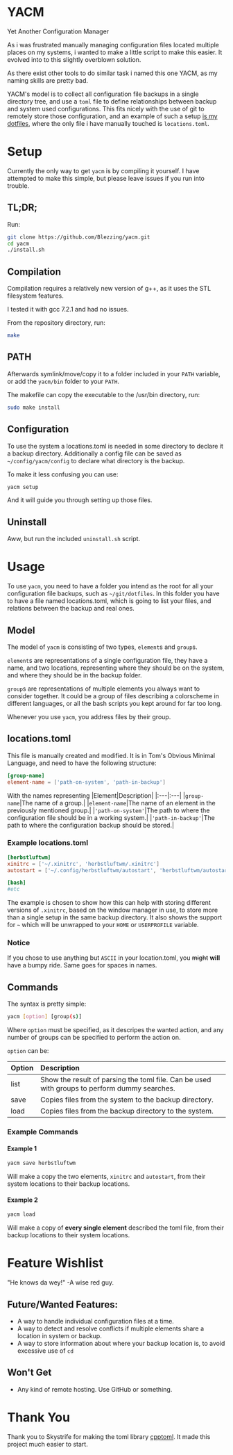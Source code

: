 # YACM
Yet Another Configuration Manager

As i was frustrated manually managing configuration files located multiple places on my systems, i wanted to make a little script to make this easier. It evolved into to this slightly overblown solution.

As there exist other tools to do similar task i named this one YACM, as my naming skills are pretty bad.

YACM's model is to collect all configuration file backups in a single directory tree, and use a `toml` file to define relationships between backup and system used configurations. This fits nicely with the use of git to remotely store those configuration, and an example of such a setup [is my dotfiles](https://github.com/Blezzing/dotfiles), where the only file i have manually touched is `locations.toml`.

# Setup
Currently the only way to get `yacm` is by compiling it yourself. I have attempted to make this simple, but please leave issues if you run into trouble.

## TL;DR;
Run:
```bash
git clone https://github.com/Blezzing/yacm.git
cd yacm
./install.sh
```

## Compilation
Compilation requires a relatively new version of g++, as it uses the STL filesystem features.

I tested it with gcc 7.2.1 and had no issues.

From the repository directory, run:
```bash
make
```

## PATH
Afterwards symlink/move/copy it to a folder included in your `PATH` variable, or add the `yacm/bin` folder to your `PATH`.

The makefile can copy the executable to the /usr/bin directory, run:
```bash
sudo make install
```

## Configuration
To use the system a locations.toml is needed in some directory to declare it a backup directory. Additionally a config file can be saved as `~/config/yacm/config` to declare what directory is the backup.

To make it less confusing you can use:
```bash
yacm setup
```

And it will guide you through setting up those files.

## Uninstall
Aww, but run the included `uninstall.sh` script.

# Usage
To use `yacm`, you need to have a folder you intend as the root for all your configuration file backups, such as `~/git/dotfiles`. In this folder you have to have a file named locations.toml, which is going to list your files, and relations between the backup and real ones.

## Model
The model of `yacm` is consisting of two types, `element`s and `group`s.

`element`s are representations of a single configuration file, they have a name, and two locations, representing where they should be on the system, and where they should be in the backup folder.

`group`s are representations of multiple elements you always want to consider together. It could be a group of files describing a colorscheme in different languages, or all the bash scripts you kept around for far too long.

Whenever you use `yacm`, you address files by their group.

## locations.toml
This file is manually created and modified. It is in Tom's Obvious Minimal Language, and need to have the following structure:

```toml
[group-name]
element-name = ['path-on-system', 'path-in-backup']
```

With the names representing
|Element|Description|
|:---|:---|
|`group-name`|The name of a group.|
|`element-name`|The name of an element in the previously mentioned group.|
|`'path-on-system'`|The path to where the configuration file should be in a working system.|
|`'path-in-backup'`|The path to where the configuration backup should be stored.|

### Example locations.toml

```toml
[herbstluftwm]
xinitrc = ['~/.xinitrc', 'herbstluftwm/.xinitrc']
autostart = ['~/.config/herbstluftwm/autostart', 'herbstluftwm/autostart']

[bash]
#etc
```

The example is chosen to show how this can help with storing different versions of `.xinitrc`, based on the window manager in use, to store more than a single setup in the same backup directory. It also shows the support for `~` which will be unwrapped to your `HOME` or `USERPROFILE` variable.

### Notice
If you chose to use anything but `ASCII` in your location.toml, you ~~might~~ **will** have a bumpy ride. Same goes for spaces in names.

## Commands
The syntax is pretty simple:

```bash
yacm [option] [group(s)]
```

Where `option` must be specified, as it descripes the wanted action, and any number of groups can be specified to perform the action on.

`option` can be:

|Option|Description|
|:---|:---|
|list|Show the result of parsing the toml file. Can be used with groups to perform dummy searches.|
|save|Copies files from the system to the backup directory.|
|load|Copies files from the backup directory to the system.|

### Example Commands

#### Example 1
```bash
yacm save herbstluftwm
```

Will make a copy the two elements, `xinitrc` and `autostart`, from their system locations to their backup locations.

#### Example 2
```bash
yacm load
```

Will make a copy of **every single element** described the toml file, from their backup locations to their system locations. 

# Feature Wishlist
"He knows da wey!" -A wise red guy.

## Future/Wanted Features:
* A way to handle individual configuration files at a time.
* A way to detect and resolve conflicts if multiple elements share a location in system or backup.
* A way to store information about where your backup location is, to avoid excessive use of `cd`

## Won't Get
* Any kind of remote hosting. Use GitHub or something.

# Thank You
Thank you to Skystrife for making the toml library [cpptoml](https://github.com/skystrife/cpptoml). It made this project much easier to start.